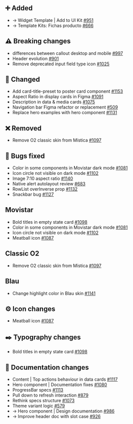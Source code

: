 ## ➕ Added

- → Widget Template | Add to UI Kit [#951](https://github.com/Telefonica/mistica-design/issues/951)
- → Template Kits: Fichas producto [#666](https://github.com/Telefonica/mistica-design/issues/666)

## ⚠️ Breaking changes

- differences between callout desktop and mobile [#997](https://github.com/Telefonica/mistica-design/issues/997)
- Header evolution [#901](https://github.com/Telefonica/mistica-design/issues/901)
- Remove deprecated input field type icon [#1025](https://github.com/Telefonica/mistica-design/issues/1025)

## 🔄 Changed

- Add card-title-preset to poster card component [#1153](https://github.com/Telefonica/mistica-design/issues/1153)
- Aspect Ratio in display cards in Figma [#1091](https://github.com/Telefonica/mistica-design/issues/1091)
- Description in data & media cards [#1075](https://github.com/Telefonica/mistica-design/issues/1075)
- Navigation bar Figma refactor or replacement [#509](https://github.com/Telefonica/mistica-design/issues/509)
- Replace hero examples with hero component [#1131](https://github.com/Telefonica/mistica-design/issues/1131)

## ❌ Removed

- Remove O2 classic skin from Mística [#1097](https://github.com/Telefonica/mistica-design/issues/1097)

## 🐞 Bugs fixed

- Color in some components in Movistar dark mode [#1081](https://github.com/Telefonica/mistica-design/issues/1081)
- Icon circle not visible on dark mode [#1102](https://github.com/Telefonica/mistica-design/issues/1102)
- Image 7:10 aspect ratio [#1140](https://github.com/Telefonica/mistica-design/issues/1140)
- Native alert autolayout review [#683](https://github.com/Telefonica/mistica-design/issues/683)
- RowList overInverse prop [#1132](https://github.com/Telefonica/mistica-design/issues/1132)
- Snackbar bug [#1127](https://github.com/Telefonica/mistica-design/issues/1127)

## Movistar

- Bold titles in empty state card [#1098](https://github.com/Telefonica/mistica-design/issues/1098)
- Color in some components in Movistar dark mode [#1081](https://github.com/Telefonica/mistica-design/issues/1081)
- Icon circle not visible on dark mode [#1102](https://github.com/Telefonica/mistica-design/issues/1102)
- Meatball icon [#1087](https://github.com/Telefonica/mistica-design/issues/1087)

## Classic O2

- Remove O2 classic skin from Mística [#1097](https://github.com/Telefonica/mistica-design/issues/1097)

## Blau

- Change highlight color in Blau skin [#1141](https://github.com/Telefonica/mistica-design/issues/1141)

## ⚙️ Icon changes

- Meatball icon [#1087](https://github.com/Telefonica/mistica-design/issues/1087)

## ✒️ Typography changes

- Bold titles in empty state card [#1098](https://github.com/Telefonica/mistica-design/issues/1098)

## 📒 Documentation changes

- Content | Top actions behaviour in data cards [#1117](https://github.com/Telefonica/mistica-design/issues/1117)
- Hero component | Documentation fixes [#1080](https://github.com/Telefonica/mistica-design/issues/1080)
- ProgressBar specs [#1113](https://github.com/Telefonica/mistica-design/issues/1113)
- Pull down to refresh interaction [#879](https://github.com/Telefonica/mistica-design/issues/879)
- Rethink specs structure [#1073](https://github.com/Telefonica/mistica-design/issues/1073)
- Theme variant logic [#579](https://github.com/Telefonica/mistica-design/issues/579)
- → Hero component | Design documentation [#986](https://github.com/Telefonica/mistica-design/issues/986)
- → Improve header doc with slot case [#926](https://github.com/Telefonica/mistica-design/issues/926)
